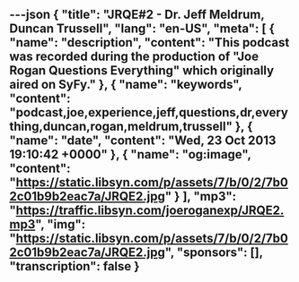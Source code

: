 ---json
{
  "title": "JRQE#2 - Dr. Jeff Meldrum, Duncan Trussell",
  "lang": "en-US",
  "meta": [
    {
      "name": "description",
      "content": "This podcast was recorded during the production of \"Joe Rogan Questions Everything\" which originally aired on SyFy."
    },
    {
      "name": "keywords",
      "content": "podcast,joe,experience,jeff,questions,dr,everything,duncan,rogan,meldrum,trussell"
    },
    {
      "name": "date",
      "content": "Wed, 23 Oct 2013 19:10:42 +0000"
    },
    {
      "name": "og:image",
      "content": "https://static.libsyn.com/p/assets/7/b/0/2/7b02c01b9b2eac7a/JRQE2.jpg"
    }
  ],
  "mp3": "https://traffic.libsyn.com/joeroganexp/JRQE2.mp3",
  "img": "https://static.libsyn.com/p/assets/7/b/0/2/7b02c01b9b2eac7a/JRQE2.jpg",
  "sponsors": [],
  "transcription": false
}
---
<episode-header />

<timemark seconds="0" />

<transcribe-call-to-action />

<episode-footer />